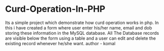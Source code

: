 # Curd-Operation-In-PHP
Its a simple project which demonstrate how curd operation works in php. In this i have created a form where user enter his/her name, email and dob storing these information in the MySQL database.
All The Database records are visible below the form using a table and a user can edit and delete the existing record whenever he/she want.
author - komal